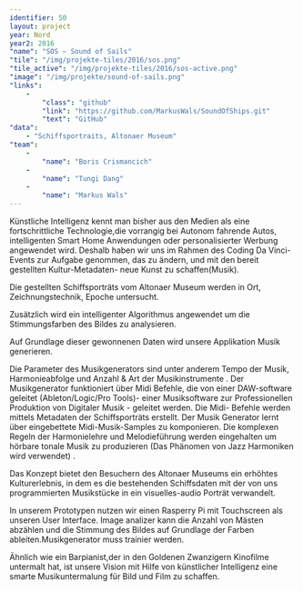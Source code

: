 ```yaml
---
identifier: 50
layout: project
year: Nord
year2: 2016
"name": "SOS – Sound of Sails"
"tile": "/img/projekte-tiles/2016/sos.png"
"tile_active": "/img/projekte-tiles/2016/sos-active.png"
"image": "/img/projekte/sound-of-sails.png"
"links":
    -
        "class": "github"
        "link": "https://github.com/MarkusWals/SoundOfShips.git"
        "text": "GitHub"
"data":
    - "Schiffsportraits, Altonaer Museum"
"team":
    -
        "name": "Boris Crismancich"
    -
        "name": "Tungi Dang"
    -
        "name": "Markus Wals"
---
```

Künstliche Intelligenz kennt man bisher aus den Medien als eine fortschrittliche Technologie,die vorrangig bei Autonom fahrende Autos, intelligenten Smart Home Anwendungen oder personalisierter Werbung angewendet wird. Deshalb haben wir uns im Rahmen des Coding Da Vinci-Events zur Aufgabe genommen, das zu ändern, und mit den bereit gestellten Kultur-Metadaten- neue Kunst zu schaffen(Musik).

Die gestellten Schiffsporträts vom Altonaer Museum  werden in Ort, Zeichnungstechnik, Epoche untersucht.

Zusätzlich wird ein intelligenter Algorithmus angewendet um die Stimmungsfarben des Bildes zu analysieren.

Auf Grundlage dieser gewonnenen Daten wird unsere Applikation Musik generieren.

Die Parameter des Musikgenerators sind unter anderem Tempo der Musik, Harmonieabfolge und Anzahl & Art der Musikinstrumente
.
Der Musikgenerator funktioniert über Midi Befehle, die von einer DAW-software geleitet (Ableton/Logic/Pro Tools)- einer Musiksoftware zur Professionellen Produktion von Digitaler Musik - geleitet werden. Die Midi- Befehle werden mittels Metadaten der Schiffsporträts erstellt. Der Musik Generator lernt über eingebettete Midi-Musik-Samples zu komponieren. Die komplexen Regeln der Harmonielehre und Melodieführung werden eingehalten um hörbare tonale Musik zu produzieren (Das Phänomen von Jazz Harmoniken wird verwendet) .

Das Konzept bietet den Besuchern des Altonaer Museums ein erhöhtes Kulturerlebnis, in dem es die bestehenden Schiffsdaten mit der von uns programmierten Musikstücke in ein visuelles-audio Porträt verwandelt.

In unserem Prototypen nutzen wir einen Rasperry Pi mit Touchscreen als unseren User Interface. Image analizer kann die Anzahl von Mästen abzählen und die Stimmung des Bildes auf Grundlage der Farben ableiten.Musikgenerator muss trainier werden.

Ähnlich wie ein Barpianist,der in den Goldenen Zwanzigern Kinofilme untermalt hat, ist unsere Vision mit Hilfe von künstlicher Intelligenz eine smarte Musikuntermalung für Bild und Film zu schaffen.
